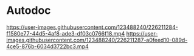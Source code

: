 # Autodoc



https://user-images.githubusercontent.com/123488240/226211284-f1580e77-44d5-4af8-ade3-df03c0766f18.mp4
https://user-images.githubusercontent.com/123488240/226211287-a0feed10-089d-4ce5-876b-6034d3722bc3.mp4

